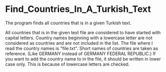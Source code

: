 # Find_Countries_In_A_Turkish_Text
The program finds all countries that is in a given Turkish text.

All countries that is in the given text file are considered to have started with capital letters. 
Country names beginning with a lowercase letter are not considered as countries and are not included in the list.
The file where I read the country names is "file.txt". Short names of countries are taken as reference. 
(Like GERMANY instead of GERMANY FEDERAL REPUBLIC.) If you want to add the country name to in the file, 
it should be written in lower case only. This is because of lowercase letters are checked.

